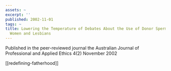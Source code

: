 ```yaml
---
assets: ~
excerpt: ''
published: 2002-11-01
tags: ~
title: Lowering the Temperature of Debates About the Use of Donor Sperm by Single
  Women and Lesbians
---
```

Published in the peer-reviewed journal the Australian Journal of Professional and
Applied Ethics 4(2) November 2002

[[redefining-fatherhood]] 